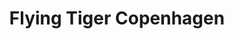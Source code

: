 ---
title: "Flying Tiger Copenhagen"
url: /chelmsford/flying-tiger-copenhagen/
shop: variety store
---